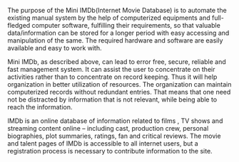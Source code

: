 The purpose of the Mini IMDb(Internet Movie Database) is to automate the existing manual system by the help of computerized equipments and full-fledged computer software, fulfilling their requirements, so that valuable data/information can be stored for a longer period with easy accessing and manipulation of the same. The required hardware and software are easily available and easy to work with.

Mini IMDb, as described above, can lead to error free, secure, reliable and fast management system. It can assist the user to concentrate on their activities rather than to concentrate on record keeping. Thus it will help organization in better utilization of resources. The organization can maintain computerized records without redundant entries. That means that one need not be distracted by information that is not relevant, while being able to reach the information.

IMDb is an online database of information related to films , TV shows and streaming content online – including cast, production crew, personal biographies, plot summaries, ratings, fan and critical reviews. The movie and talent pages of IMDb is accessible to all internet users, but a registration process is necessary to contribute information to the site.
